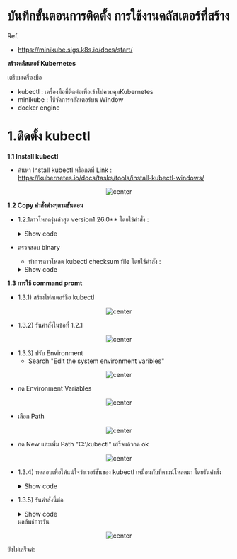 # **บันทึกขั้นตอนการติดตั้ง การใช้งานคลัสเตอร์ที่สร้าง**

Ref.
- https://minikube.sigs.k8s.io/docs/start/

**สร้างคลัสเตอร์ Kubernetes**

เตรียมเครื่องมือ
- kubectl : เครื่องมือที่ติดต่อเพื่อเข้าไปควบคุมKubernetes
- minikube : ใช้จัดการคลัสเตอร์บน Window
- docker engine 

# 1.ติดตั้ง kubectl
**1.1 Install kubectl**
- ค้นหา Install kubectl 
หรือกดที่ Link : https://kubernetes.io/docs/tasks/tools/install-kubectl-windows/
<center><img src="images/install Kubectl.png" alt="center"></center>

**1.2 Copy คำสั่งต่างๆตามขั้นตอน**
* 1.2.1ดาวโหลดรุ่นล่าสุด version1.26.0**
โดยใช้คำสั่ง :
    <details>
    <summary>Show code</summary>

    ```ruby
    curl.exe -LO        "https://dl.k8s.io/release/v1.26.0/bin/windows/amd64/kubectl.exe"
    ```
    </details>

- ตรวจสอบ binary
    * ทำการดาวโหลด kubectl checksum file โดยใช้คำสั่ง :
    <details>
    <summary>Show code</summary>

    ```ruby
    curl.exe -LO "https://dl.k8s.io/v1.26.0/bin/windows/amd64/kubectl.exe.sha256"
    ```
    </details>

**1.3 การใช้ command promt**
- 1.3.1) สร้างโฟลเดอร์ชื่อ kubectl
<center><img src="images/create-fol.png" alt="center"></center>

- 1.3.2) รันคำสั่งในข้อที่ 1.2.1
<center><img src="images/run1.png" alt="center"></center>

- 1.3.3) ปรับ Environment 
    *  Search "Edit the system environment varibles"
<center><img src="images/envi.png" alt="center"></center>

* กด Environment Variables
<center><img src="images/envi2.png" alt="center"></center>
    
* เลือก Path
<center><img src="images/envi3.png" alt="center"></center>
    
* กด New และเพิ่ม Path "C:\kubectl" เสร็จแล้วกด ok

<center><img src="images/envi4.png" alt="center"></center>

- 1.3.4) ทดสอบเพื่อให้แน่ใจว่าเวอร์ชันของ kubectl เหมือนกับที่ดาวน์โหลดมา
โดยรันคำสั่ง
    <details>
    <summary>Show code</summary>

    ```ruby
    kubectl version --client
    ```
</details>

- 1.3.5) รันคำสั่งนี้ต่อ
    <details>
    <summary>Show code</summary>

    ```ruby
    kubectl version --client --output=yaml
    ```
    </details>
    ผลลัพธ์การรัน
<center><img src="images/run.output.png" alt="center"></center>

ยังไม่เสร็จค่ะ